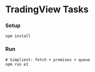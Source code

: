 # TradingView Tasks

### Setup

```
npm install
```

### Run

```
# Simpliest: fetch + promises + queue
npm run e1
```
